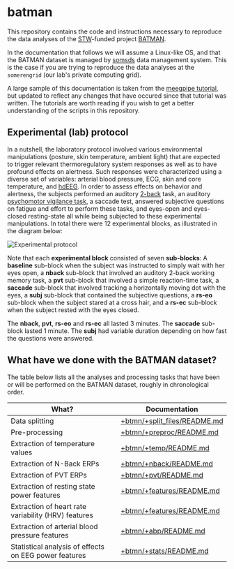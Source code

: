 batman
======

This repository contains the code and instructions necessary to reproduce
the data analyses of the [STW][stw]-funded project [BATMAN][batman].

In the documentation that follows we will assume a Linux-like OS, and that
the BATMAN dataset is managed by [somsds][somsds] data management system.
This is the case if you are trying to reproduce the data analyses at
the `somerengrid` (our lab's private computing grid).

A large sample of this documentation is taken from the [meegpipe tutorial][tutorial], but 
updated to reflect any changes that have occured since that tutorial was written.
The tutorials are worth reading if you wish to get a better understanding of the scripts 
in this repository. 

[somsds]: https://germangh.com/somsds
[batman]: http://www.neurosipe.nl/project.php?id=23&sess=6eccc41939665cfccccd8c94d8e0216f
[stw]: http://www.stw.nl/en/
[tutorial]: https://github.com/meegpipe/meegpipe/tree/master/tutorials

## Experimental (lab) protocol

In a nutshell, the laboratory protocol involved various environmental manipulations
(posture, skin temperature, ambient light) that are expected to trigger
relevant thermoregulatory system responses as well as to have profound effects on alertness. 
Such responses were characterized using a diverse set of variables: arterial blood pressure, 
ECG, skin and core temperature, and [hdEEG][eeg]. In order to assess effects on behavior and alertness, the
subjects performed an auditory [2-back][nback] task, an auditory [psychomotor 
vigilance task][pvt], a saccade test, answered subjective questions on fatigue and effort to 
perform these tasks, and eyes-open and eyes-closed resting-state all while being subjected 
to these experimental manipulations.
In total there were 12 experimental blocks, as illustrated in the diagram below:

![Experimental protocol](../+btmn/img/batman-protocol.png "Experimental protocol")

[eeg]: http://en.wikipedia.org/wiki/Electroencephalography
[nback]: https://en.wikipedia.org/wiki/N-back
[pvt]: https://en.wikipedia.org/wiki/Psychomotor_vigilance_task


Note that each __experimental block__ consisted of seven __sub-blocks__:
A __baseline__ sub-block when the subject was instructed to simply wait with
her eyes open, a __nback__ sub-block that involved an auditory 2-back working memory task,
a __pvt__ sub-block that involved a simple reaction-time task, a __saccade__ sub-block that involved
tracking a horizontally moving dot with the eyes, a __subj__ sub-block that contained the 
subjective questions, a __rs-eo__ sub-block when the subject stared at a cross hair, and a
__rs-ec__ sub-block when the subject rested with the eyes closed.

The __nback__, __pvt__, __rs-eo__ and __rs-ec__ all lasted 3 minutes. The __saccade__ sub-block lasted 1 minute.
The __subj__ had variable duration depending on how fast the questions were answered.

## What have we done with the BATMAN dataset?

The table below lists all the analyses and processing tasks that have been or will be 
performed on the BATMAN dataset, roughly in chronological order.

What?                                                 | Documentation
----------------------------------------------------- | -------------
Data splitting                                        | [+btmn/+split_files/README.md][split]
Pre-processing                                        | [+btmn/+preproc/README.md][preproc]
Extraction of temperature values                      | [+btmn/+temp/README.md][temp]
Extraction of N-Back ERPs                             | [+btmn/+nback/README.md][nback] 
Extraction of PVT ERPs                                | [+btmn/+pvt/README.md][pvt]
Extraction of resting state power features            | [+btmn/+features/README.md][features]
Extraction of heart rate variability (HRV) features   | [+btmn/+features/README.md][features]
Extraction of arterial blood pressure features        | [+btmn/+abp/README.md][abp]
Statistical analysis of effects on EEG power features | [+btmn/+stats/README.md][stats]

[split]:    ./+btmn/+split_files/README.md
[preproc]:  ./+btmn/+preproc/README.md
[temp]:     ./+btmn/+temp/README.md
[nback]:    ./+btmn/+nback/README.md
[pvt]:      ./+btmn/+pvt.README.md
[features]: ./+btmn/+features/README.md
[stats]:    ./+btmn/+stats/README.md
[abp]:      ./+btmn/+abp/README.md
